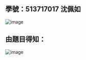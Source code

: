 ## 學號：513717017 沈佩如

![image](https://github.com/user-attachments/assets/d1568d86-2ef9-45ca-86bd-478ed5297d8a)

## 由題目得知：

![image](https://github.com/user-attachments/assets/cf1529e4-aaaf-485e-a37c-6fcb098132b8)
